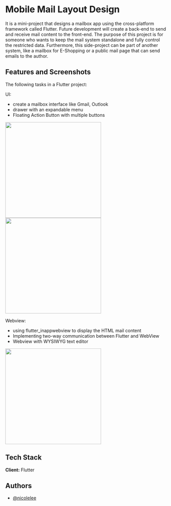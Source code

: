 # **Mobile Mail Layout Design**

It is a mini-project that designs a mailbox app using the cross-platform framework called Flutter. Future development will create a back-end to send and receive mail content to the front-end. The purpose of this project is for someone who wants to keep the mail system standalone and fully control the restricted data. Furthermore, this side-project can be part of another system, like a mailbox for E-Shopping or a public mail page that can send emails to the author.


## Features and Screenshots

The following tasks in a Flutter project:

UI:
- create a mailbox interface like Gmail, Outlook
- drawer with an expandable menu
- Floating Action Button with multiple buttons
<img src="https://github.com/SlackerLee/mailbox_flutter/assets/150976304/5c98c546-d90b-410c-af2f-cffb5de7f431" width="300">
<img src="https://github.com/SlackerLee/mailbox_flutter/assets/150976304/59b29308-47cb-4d6d-9e92-c5b87e4516a3" width="300">


Webview:
- using flutter_inappwebview to display the HTML mail content
- Implementing two-way communication between Flutter and WebView
- Webview with WYSIWYG text editor 
<img src="https://github.com/SlackerLee/mailbox_flutter/assets/150976304/af666c29-e6c6-4d56-9528-5b8951083e6c" width="300">



## Tech Stack

**Client:** Flutter


## Authors

- [@nicolelee](https://github.com/SlackerLee)


